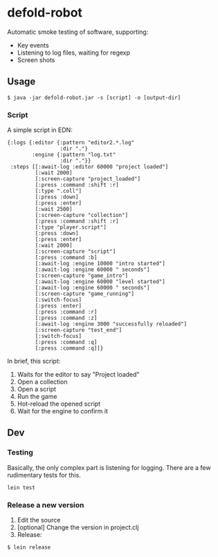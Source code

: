 # defold-robot

Automatic smoke testing of software, supporting:

* Key events
* Listening to log files, waiting for regexp
* Screen shots


## Usage

```shell
$ java -jar defold-robot.jar -s [script] -o [output-dir]
```

### Script

A simple script in EDN:

```edn
{:logs {:editor {:pattern "editor2.*.log"
                 :dir "."}
        :engine {:pattern "log.txt"
                 :dir "."}}
 :steps [[:await-log :editor 60000 "project loaded"]
         [:wait 2000]
         [:screen-capture "project_loaded"]
         [:press :command :shift :r]
         [:type ".coll"]
         [:press :down]
         [:press :enter]
         [:wait 2500]
         [:screen-capture "collection"]
         [:press :command :shift :r]
         [:type "player.script"]
         [:press :down]
         [:press :enter]
         [:wait 2000]
         [:screen-capture "script"]
         [:press :command :b]
         [:await-log :engine 10000 "intro started"]
         [:await-log :engine 60000 " seconds"]
         [:screen-capture "game_intro"]
         [:await-log :engine 60000 "level started"]
         [:await-log :engine 60000 " seconds"]
         [:screen-capture "game_running"]
         [:switch-focus]
         [:press :enter]
         [:press :command :r]
         [:press :command :z]
         [:await-log :engine 3000 "successfully reloaded"]
         [:screen-capture "test_end"]
         [:switch-focus]
         [:press :command :q]
         [:press :command :q]]}
```

In brief, this script:

1. Waits for the editor to say "Project loaded"
2. Open a collection
3. Open a script
4. Run the game
5. Hot-reload the opened script
6. Wait for the engine to confirm it

## Dev

### Testing

Basically, the only complex part is listening for logging.
There are a few rudimentary tests for this.

```shell
lein test
```

### Release a new version

1. Edit the source
2. [optional] Change the version in project.clj
3. Release:

```shell
$ lein release
```
